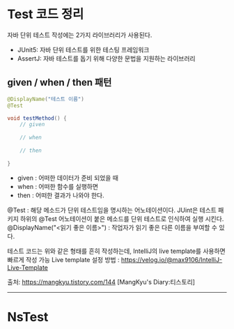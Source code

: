 # Test 코드 정리 
자바 단위 테스트 작성에는 2가지 라이브러리가 사용된다.
- JUnit5: 자바 단위 테스트를 위한 테스팅 프레임워크
- AssertJ: 자바 테스트를 돕기 위해 다양한 문법을 지원하는 라이브러리

## given / when / then 패턴 
```java
@DisplayName("테스트 이름")
@Test

void testMethod() {
    // given 
    
    // when 
    
    // then
    
}

```
- given : 어떠한 데이터가 준비 되었을 때 
- when : 어떠한 함수를 실행하면 
- then : 어떠한 결과가 나와야 한다. 

@Test  : 해당 메소드가 단위 테스트임을 명시하는 어노테이션이다. JUint은 테스트 패키지 하위의 @Test 어노테이션이
붙은 메소드를 단위 테스트로 인식하여 실행 시킨다. 
@DisplayName("<읽기 좋은 이름>") : 작업자가 읽기 좋은 다른 이름을 부여할 수 있다.

테스트 코드는 위와 같은 형태를 흔히 작성하는데, IntelliJ의 live template를 사용하면 빠르게 작성 가능 
Live template 설정 방법 : https://velog.io/@max9106/IntelliJ-Live-Template


출처: https://mangkyu.tistory.com/144 [MangKyu's Diary:티스토리]

----

#  NsTest
